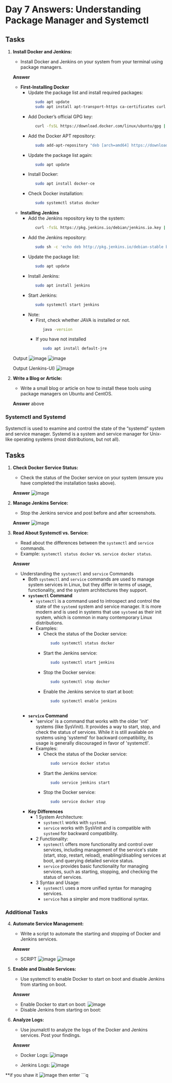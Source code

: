 # Day 7 Answers: Understanding Package Manager and Systemctl

## Tasks

1. **Install Docker and Jenkins:**
   - Install Docker and Jenkins on your system from your terminal using package managers.

   **Answer**
     - **First-Installing Docker**
       - Update the package list and install required packages:
         ```bash
            sudo apt update
            sudo apt install apt-transport-https ca-certificates curl software-properties-common 
       - Add Docker’s official GPG key:
         ```bash
            curl -fsSL https://download.docker.com/linux/ubuntu/gpg | sudo apt-key add -          
       - Add the Docker APT repository:
         ```bash
            sudo add-apt-repository "deb [arch=amd64] https://download.docker.com/linux/ubuntu $(lsb_release -cs) stable"
       - Update the package list again:
         ```bash
            sudo apt update
       - Install Docker:
         ```bash
            sudo apt install docker-ce
       - Check Docker installation:
         ```bash
            sudo systemctl status docker

     - **Installing Jenkins**
       - Add the Jenkins repository key to the system:
         ```bash
            curl -fsSL https://pkg.jenkins.io/debian/jenkins.io.key | sudo apt-key add -
       - Add the Jenkins repository:
         ```bash
            sudo sh -c 'echo deb http://pkg.jenkins.io/debian-stable binary/ > /etc/apt/sources.list.d/jenkins.list'
       - Update the package list:
         ```bash
            sudo apt update
       - Install Jenkins:
         ```bash
            sudo apt install jenkins
       - Start Jenkins:
         ```bash
            sudo systemctl start jenkins
       - Note:
         - First, check whether JAVA is installed or not.
           ```bash
              java -version
         - If you have not installed
           ```bash
              sudo apt install default-jre

   Output
   ![image](image/dockerStatus.png)
   ![image](image/jenkinsStatus.png)

   Output (Jenkins-UI)
   ![image](image/jenkinsUI.png)

3. **Write a Blog or Article:**
   - Write a small blog or article on how to install these tools using package managers on Ubuntu and CentOS.

   **Answer**
    above

### Systemctl and Systemd

Systemctl is used to examine and control the state of the “systemd” system and service manager. Systemd is a system and service manager for Unix-like operating systems (most distributions, but not all).

## Tasks

1. **Check Docker Service Status:**
   - Check the status of the Docker service on your system (ensure you have completed the installation tasks above).

   **Answer**
   ![image](image/dockerStatus.png)

2. **Manage Jenkins Service:**
   - Stop the Jenkins service and post before and after screenshots.

   **Answer**
   ![image](image/jenkinsStop.png)

3. **Read About Systemctl vs. Service:**
   - Read about the differences between the `systemctl` and `service` commands.
   - Example: `systemctl status docker` vs. `service docker status`.

   **Answer**
    - Understanding the `systemctl` and `service` Commands
      - Both `systemctl` and `service` commands are used to manage system services in Linux, but they differ in terms of usage, functionality, and the system architectures they support.
      - **`systemctl` Command**
        - `systemctl` is a command used to introspect and control the state of the `systemd` system and service manager. It is more modern and is used in systems that use `systemd` as their init system, which is common in many contemporary Linux distributions.
        - Examples:
          - Check the status of the Docker service:
            ```bash
               sudo systemctl status docker    
          - Start the Jenkins service:
            ```bash
               sudo systemctl start jenkins 
          - Stop the Docker service:
            ```bash
               sudo systemctl stop docker
          - Enable the Jenkins service to start at boot:
            ```bash
               sudo systemctl enable jenkins
             
      - **`service` Command**
        - 'service' is a command that works with the older 'init' systems (like SysVinit). It provides a way to start, stop, and check the status of services. While it is still available on systems using 'systemd' for backward compatibility, its usage is generally discouraged in favor of 'systemctl'.
        - Examples:
          - Check the status of the Docker service:
            ```bash
               sudo service docker status    
          - Start the Jenkins service:
            ```bash
               sudo service jenkins start
          - Stop the Docker service:
            ```bash
               sudo service docker stop

      - **Key Differences**
        - 1 System Architecture:
          - `systemctl` works with `systemd`.
          - `service` works with SysVinit and is compatible with `systemd` for backward compatibility.    
        - 2 Functionality:
          - `systemctl` offers more functionality and control over services, including management of the service's state (start, stop, restart, reload), enabling/disabling services at boot, and querying detailed service status.
          - `service` provides basic functionality for managing services, such as starting, stopping, and checking the status of services.
        - 3 Syntax and Usage:
          - `systemctl` uses a more unified syntax for managing services.
          - `service` has a simpler and more traditional syntax.

### Additional Tasks

4. **Automate Service Management:**
   - Write a script to automate the starting and stopping of Docker and Jenkins services.

   **Answer**
   - SCRIPT
   ![image](image/stopStartScript.png)
   ![image](image/byscript.png)

6. **Enable and Disable Services:**
   - Use systemctl to enable Docker to start on boot and disable Jenkins from starting on boot.

   **Answer**
    - Enable Docker to start on boot:
     ![image](image/enableAtroot.png)  
    - Disable Jenkins from starting on boot:
    

7. **Analyze Logs:**
   - Use journalctl to analyze the logs of the Docker and Jenkins services. Post your findings.

   **Answer**
    - Docker Logs:
   ![image](image/journalctlDocker.png)

    - Jenkins Logs:
   ![image](image/journalctlJenkins.png)


**if you shaw it
![image](image/q.png)
  then enter 
     ```q
